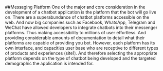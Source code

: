 ##Messaging Platform
One of the major and core consideration in the development of a chatbot application is the platform that the bot will go live on. There are a superabundance of chatbot platforms accessible on the web. And now big companies such as Facebook, WhatsApp, Telegram and WeChat have allowed developers to integrate chatbots into their messenger platforms. Thus making accessibility to millions of user effortless. And providing considerable amounts of documentation to detail what their platforms are capable of providing you bot.  However, each platform has its own interface, and capacities user base who are receptive to different types of products and experiences (site1). And therefore selecting the appropriate platform depends on the type of chatbot being developed and the targeted demographic the application is intended for. 
